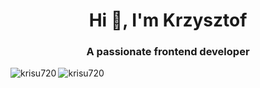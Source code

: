 <h1 align="center">Hi 👋, I'm Krzysztof</h1>
<h3 align="center">A passionate frontend developer</h3>


<p><img align="left" src="https://github-readme-stats.vercel.app/api/top-langs?username=krisu720&show_icons=true&locale=en&layout=compact" alt="krisu720" /></p>
<p align="left"> <img src="https://komarev.com/ghpvc/?username=krisu720&label=Profile%20views&color=0e75b6&style=flat" alt="krisu720" /> </p>
